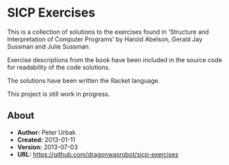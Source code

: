 SICP Exercises
==============

This is a collection of solutions to the exercises found in 'Structure and
Interpretation of Computer Programs' by Harold Abelson, Gerald Jay Sussman and
Julie Sussman.

Exercise descriptions from the book have been included in the source code for
readability of the code solutions.

The solutions have been written the Racket language.

This project is still work in progress.

## About

- **Author:** Peter Urbak
- **Created:** 2013-01-11
- **Version:** 2013-07-03
- **URL:** https://github.com/dragonwasrobot/sicp-exercises
